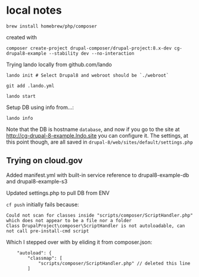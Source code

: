 

# local notes

```
brew install homebrew/php/composer
```
created with
```
composer create-project drupal-composer/drupal-project:8.x-dev cg-drupal8-example --stability dev --no-interaction
```

Trying lando locally  from github.com/lando

```
lando init # Select Drupal8 and webroot should be `./webroot`

git add .lando.yml

lando start
```

Setup DB using info from...:

```
lando info
```

Note that the DB is hostname `database`, and now if you go to the site at
http://cg-drupal-8-example.lndo.site you can configure it. The settings, at
this point though, are all saved in `drupal-8/web/sites/default/settings.php`

## Trying on cloud.gov

Added manifest.yml with built-in service reference to drupal8-example-db and drupal8-example-s3

Updated settings.php to pull DB from ENV 

`cf push` initially fails because:

```
Could not scan for classes inside "scripts/composer/ScriptHandler.php" which does not appear to be a file nor a folder
Class DrupalProject\composer\ScriptHandler is not autoloadable, can not call pre-install-cmd script
```

Which I stepped over with by eliding it from composer.json:

```
    "autoload": {
        "classmap": [
            "scripts/composer/ScriptHandler.php" // deleted this line
        ]
```
